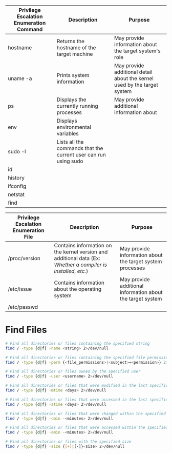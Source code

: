 | Privilege Escalation Enumeration Command | Description | Purpose |
| --- | --- | --- |
| hostname | Returns the hostname of the target machine | May provide information about the target system's role |
| uname -a | Prints system information | May provide additional detail about the kernel used by the target system |
| ps | Displays the currently running processes | May provide additional information about |
| env | Displays environmental variables |
| sudo -l | Lists all the commands that the current user can run using sudo |
| id | | |
| history | | |
| ifconfig | | |
| netstat | | |
| find | | |

| Privilege Escalation Enumeration File | Description | Purpose |
| --- | --- | --- |
| /proc/version | Contains information on the kernel version and additional data (Ex: *Whether a compiler is installed*, *etc.*) | May provide information about the target system processes |
| /etc/issue | Contains information about the operating system | May provide additional information about the target system |
| /etc/passwd |  |  |

# Find Files

```Bash
# Find all directories or files containing the specified string
find / -type {d|f} -name <string> 2>/dev/null

# Find all directories or files containing the specified file permissions
find / -type {d|f} -perm {<file_permissions>|<subject>=<permission>} 2>/dev/null

# Find all directories or files owned by the specified user
find / -type {d|f} -user <username> 2>/dev/null

# Find all directories or files that were modified in the last specified time period
find / -type {d|f} -mtime <days> 2>/dev/null

# Find all directories or files that were accessed in the last specified days
find / -type {d|f} -atime <days> 2>/dev/null

# Find all directories or files that were changed within the specified time
find / -type {d|f} -cmin -<minutes> 2>/dev/null

# Find all directories or files that were accessed within the specified time
find / -type {d|f} -amin -<minutes> 2>/dev/null

# Find all directories or files with the specified size
find / -type {d|f} -size {[+]|[-]}<size> 2>/dev/null
```

